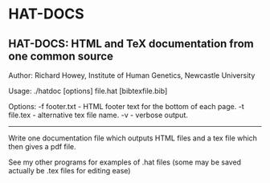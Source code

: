 # HAT-DOCS
HAT-DOCS: HTML and TeX documentation from one common source
-----------------------------------------------------------
Author: Richard Howey, Institute of Human Genetics, Newcastle University

Usage:
         ./hatdoc [options] file.hat [bibtexfile.bib]

Options:
  -f footer.txt      - HTML footer text for the bottom of each page.
  -t file.tex        - alternative tex file name.
  -v                 - verbose output.

-----------------------------------------------------------

Write one documentation file which outputs HTML files and a tex file which then gives a pdf file.

See my other programs for examples of .hat files (some may be saved actually be .tex files for editing ease) 
